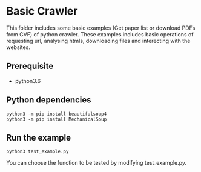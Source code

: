# Basic Crawler
This folder includes some basic examples (Get paper list or download PDFs from CVF) of python crawler. These examples includes basic operations of requesting url, analysing htmls, downloading files and interecting with the websites.
## Prerequisite
* python3.6

## Python dependencies
```
python3 -m pip install beautifulsoup4
python3 -m pip install MechanicalSoup
```
## Run the example
```
python3 test_example.py
```
You can choose the function to be tested by modifying test_example.py.